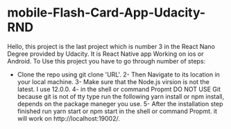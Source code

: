 # mobile-Flash-Card-App-Udacity-RND

Hello, this project is the last project which is number 3 in the React Nano Degree provided by Udacity. It is React Native app Working on ios or Android. 
To Use this project you have to go through number of steps: 
* Clone the repo using git clone 'URL'.
2- Then Navigate to its location in your local machine.
3- Make sure that the Node.js virsion is not the latest. I use 12.0.0.
4- in the shell or command Propmt DO NOT USE Git because git is not of tty type run the following yarn install or npm install, depends on the package maneger you use.
5- After the installation step finished run yarn start or npm start in the shell or command Propmt. it will work on http://localhost:19002/.
